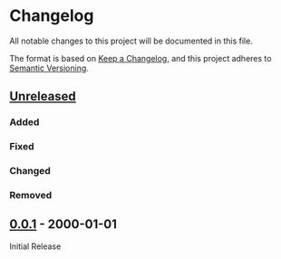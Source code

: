# Changelog

All notable changes to this project will be documented in this file.

The format is based on [Keep a Changelog](https://keepachangelog.com/en/1.1.0/),
and this project adheres to [Semantic Versioning](https://semver.org/spec/v2.0.0.html).

## [Unreleased]

### Added

### Fixed

### Changed

### Removed

## [0.0.1] - 2000-01-01

Initial Release

[unreleased]: https://github.com/jannismain/python-project-template-example/compare/v0.0.1...HEAD
[0.0.1]: https://github.com/jannismain/python-project-template-example/releases/tag/v0.0.1
